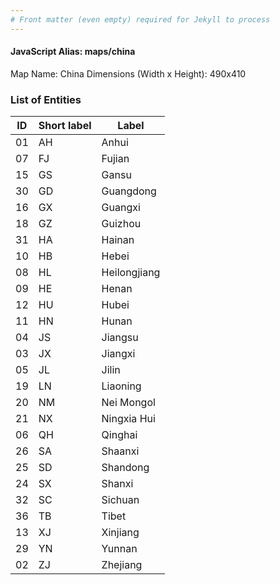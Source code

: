 ```yaml
---
# Front matter (even empty) required for Jekyll to process
---
```


#### JavaScript Alias: maps/china

Map Name: China
Dimensions (Width x Height): 490x410





### List of Entities

ID | Short label | Label
---|---|---|
01|AH|Anhui
07|FJ|Fujian
15|GS|Gansu
30|GD|Guangdong
16|GX|Guangxi
18|GZ|Guizhou
31|HA|Hainan
10|HB|Hebei
08|HL|Heilongjiang
09|HE|Henan
12|HU|Hubei
11|HN|Hunan
04|JS|Jiangsu
03|JX|Jiangxi
05|JL|Jilin
19|LN|Liaoning
20|NM|Nei Mongol
21|NX|Ningxia Hui
06|QH|Qinghai
26|SA|Shaanxi
25|SD|Shandong
24|SX|Shanxi
32|SC|Sichuan
36|TB|Tibet
13|XJ|Xinjiang
29|YN|Yunnan
02|ZJ|Zhejiang

